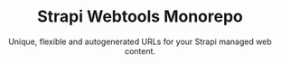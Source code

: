 <div align="center">
<h1>Strapi Webtools Monorepo</h1>
	
<p style="margin-top: 0;">Unique, flexible and autogenerated URLs for your Strapi managed web content.</p>
</div>
